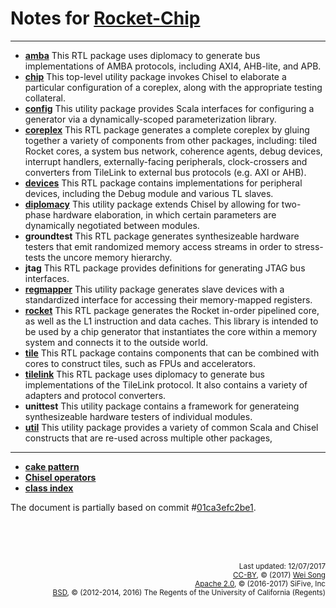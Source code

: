 Notes for [Rocket-Chip](https://github.com/freechipsproject/rocket-chip)
================

**************

+ **[amba](amba.md)**
This RTL package uses diplomacy to generate bus implementations of AMBA protocols, including AXI4, AHB-lite, and APB.
+ **[chip](chip.md)**
This top-level utility package invokes Chisel to elaborate a particular configuration of a coreplex,
along with the appropriate testing collateral.
+ **[config](config.md)**
This utility package provides Scala interfaces for configuring a generator via a dynamically-scoped
parameterization library.
+ **[coreplex](coreplex.md)**
This RTL package generates a complete coreplex by gluing together a variety of components from other packages,
including: tiled Rocket cores, a system bus network, coherence agents, debug devices, interrupt handlers, externally-facing peripherals,
clock-crossers and converters from TileLink to external bus protocols (e.g. AXI or AHB).
+ **[devices](devices.md)**
This RTL package contains implementations for peripheral devices, including the Debug module and various TL slaves.
+ **[diplomacy](diplomacy.md)**
This utility package extends Chisel by allowing for two-phase hardware elaboration, in which certain parameters
are dynamically negotiated between modules.
+ **groundtest**
This RTL package generates synthesizeable hardware testers that emit randomized
memory access streams in order to stress-tests the uncore memory hierarchy.
+ **jtag**
This RTL package provides definitions for generating JTAG bus interfaces. 
+ **[regmapper](regmapper.md)**
This utility package generates slave devices with a standardized interface for accessing their memory-mapped registers.
+ **[rocket](rocket.md)**
This RTL package generates the Rocket in-order pipelined core,
as well as the L1 instruction and data caches.
This library is intended to be used by a chip generator that instantiates the
core within a memory system and connects it to the outside world.
+ **[tile](tile.md)**
This RTL package contains components that can be combined with cores to construct tiles, such as FPUs and accelerators.
+ **[tilelink](tilelink.md)**
This RTL package uses diplomacy to generate bus implementations of the TileLink protocol. It also contains a variety
of adapters and protocol converters.
+ **unittest**
This utility package contains a framework for generateing synthesizeable hardware testers of individual modules.
+ **[util](util.md)**
This utility package provides a variety of common Scala and Chisel constructs that are re-used across
multiple other packages,

*******************

+ **[cake pattern](other/cake_pattern.md)**
+ **[Chisel operators](other/chisel_op.md)**
+ **[class index](other/index.md)**

The document is partially based on commit \#[01ca3efc2be1](https://github.com/freechipsproject/rocket-chip/tree/01ca3efc2be16a09156ea06018c10886dbfd7058).

<br><br><br><p align="right">
<sub>
Last updated: 12/07/2017<br>
[CC-BY](https://creativecommons.org/licenses/by/3.0/), &copy; (2017) [Wei Song](mailto:wsong83@gmail.com)<br>
[Apache 2.0](https://github.com/freechipsproject/rocket-chip/blob/master/LICENSE.SiFive), &copy; (2016-2017) SiFive, Inc<br>
[BSD](https://github.com/freechipsproject/rocket-chip/blob/master/LICENSE.Berkeley), &copy; (2012-2014, 2016) The Regents of the University of California (Regents)
</sub>
</p>
